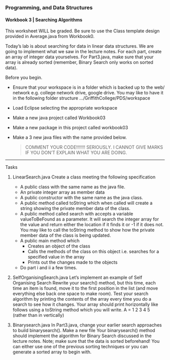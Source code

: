 ### Programming, and Data Structures

#### Workbook 3 | Searching Algorithms

This worksheet WILL be graded. Be sure to use the Class template design provided in Average.java from Workbook0.

Today’s lab is about searching for data in linear data structures. We are going to implement what we saw in the lecture notes. For each part, create an array of integer data yourselves. For Part3.java, make sure that your array is already sorted (remember, Binary Search only works on sorted data).

Before you begin.

- Ensure that your workspace is in a folder which is backed up to the web/ network e.g. college network drive, google drive. You may like to have it in the following folder structure …/GriffithCollege/PDS/workspace
- Load Eclipse selecting the appropriate workspace
- Make a new java project called Workbook03
- Make a new package in this project called workbook03
- Make a 3 new java files with the name provided below.

  > COMMENT YOUR CODE!!!!!!! SERIOUSLY. I CANNOT GIVE MARKS IF YOU DON’T
  > EXPLAIN WHAT YOU ARE DOING.

---

Tasks

1. LinearSearch.java Create a class meeting the following specification

   - A public class with the same name as the java file.
   - An private integer array as member data
   - A public constructor with the same name as the java class.
   - A public method called toString which when called will create a string showing the private member data of the class.
   - A public method called search with accepts a variable valueToBeFound as a parameter. It will search the integer array for the value and return either the location if it finds it or -1 if it does not. You may like to call the toString method to show how the private member data of the class is being updated.
   - A public main method which
     - Creates an object of the class
     - Calls the methods of the class on this object i.e. searches for a specified value in the array
     - Prints out the changes made to the objects
   - Do part i and ii a few times.

2. SelfOrganisingSearch.java Let’s implement an example of Self Organising Search Rewrite your search() method, but this time, each time an item is found, move it to the first position in the list (and move everything else back one space to make room). Test your search algorithm by printing the contents of the array every time you do a search to see how it changes. Your array should print horizontally like follows using a toString method which you will write. A = 1 2 3 4 5 (rather than in vertically)

3. Binarysearch.java In Part3.java, change your earlier search approaches to build binarysearch(). Make a new file Your binarysearch() method should implement the algorithm for Binary Search discussed in the lecture notes. Note; make sure that the data is sorted beforehand! You can either use one of the previous sorting techniques or you can generate a sorted array to begin with.
